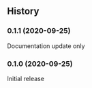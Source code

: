 ## History

### 0.1.1 (2020-09-25)

Documentation update only

### 0.1.0 (2020-09-25)

Initial release
